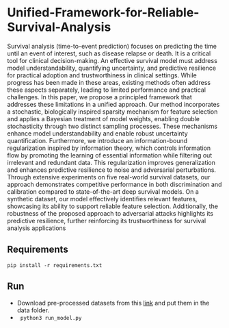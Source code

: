 # Unified-Framework-for-Reliable-Survival-Analysis

Survival analysis (time-to-event prediction) focuses on predicting the time until an event of interest, such as disease relapse or death. It is a critical tool for clinical decision-making. An effective survival model must address model understandability, quantifying uncertainty, and predictive resilience for practical adoption and trustworthiness in clinical settings. While progress has been made in these areas, existing methods often address these aspects separately, leading to limited performance and practical challenges. In this paper, we propose a principled framework that addresses these limitations in a unified approach. Our method incorporates a stochastic, biologically inspired sparsity mechanism for feature selection and applies a Bayesian treatment of model weights, enabling double stochasticity through two distinct sampling processes. These mechanisms enhance model understandability and enable robust uncertainty quantification. Furthermore, we introduce an information-bound regularization inspired by information theory, which controls information flow by promoting the learning of essential information while filtering out irrelevant and redundant data. This regularization improves generalization and enhances predictive resilience to noise and adversarial perturbations. Through extensive experiments on five real-world survival datasets, our approach demonstrates competitive performance in both discrimination and calibration compared to state-of-the-art deep survival models. On a synthetic dataset, our model effectively identifies relevant features, showcasing its ability to support reliable feature selection. Additionally, the robustness of the proposed approach to adversarial attacks highlights its predictive resilience, further reinforcing its trustworthiness for survival analysis applications

## Requirements
`pip install -r requirements.txt`

## Run
- Download pre-processed datasets from this [link](https://drive.google.com/drive/folders/13i1hW6PT7W698ZCxjFvARznxYk8RtCA0?usp=sharing) and put them in the data folder.
- ` python3 run_model.py`

